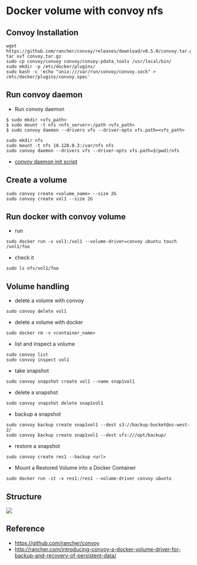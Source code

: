 Docker volume with convoy nfs
======

## Convoy Installation
```
wget https://github.com/rancher/convoy/releases/download/v0.5.0/convoy.tar.gz
tar xvf convoy.tar.gz
sudo cp convoy/convoy convoy/convoy-pdata_tools /usr/local/bin/
sudo mkdir -p /etc/docker/plugins/
sudo bash -c 'echo "unix:///var/run/convoy/convoy.sock" > /etc/docker/plugins/convoy.spec'
```

## Run convoy daemon
- Run convoy daemon
```
$ sudo mkdir <vfs_path>
$ sudo mount -t nfs <nfs_server>:/path <vfs_path>
$ sudo convoy daemon --drivers vfs --driver-opts vfs.path=<vfs_path>

sudo mkdir nfs
sudo mount -t nfs 10.128.0.3:/var/nfs nfs
sudo convoy daemon --drivers vfs --driver-opts vfs.path=$(pwd)/nfs
```
- [convoy daemon init script](https://gist.github.com/deviantony/557984d62e867e6f505577b207db6ffc)


## Create a volume
```
sudo convoy create <volume_name> --size 2G
sudo convoy create vol1 --size 2G
```

## Run docker with convoy volume
- run
```
sudo docker run -v vol1:/vol1 --volume-driver=convoy ubuntu touch /vol1/foo
```
- check it
```
sudo ls nfs/vol1/foo
```

## Volume handling
- delete a volume with convoy
```
sudo convoy delete vol1  
```
- delete a volume with docker
```
sudo docker rm -v <container_name>
```
- list and inspect a volume
```
sudo convoy list
sudo convoy inspect vol1
```
- take snapshot
```
sudo convoy snapshot create vol1 --name snap1vol1
```
- delete a snapshot
```
sudo convoy snapshot delete snap1vol1
```
- backup a snapshot
```
sudo convoy backup create snap1vol1 --dest s3://backup-bucket@us-west-2/
sudo convoy backup create snap1vol1 --dest vfs:///opt/backup/
```
- restore a snapshot
```
sudo convoy create res1 --backup <url>
```
- Mount a Restored Volume into a Docker Container
```
sudo docker run -it -v res1:/res1 --volume-driver convoy ubuntu
```

## Structure

![](http://cdn.rancher.com/wp-content/uploads/2015/08/20005433/howitworks_graphic1.png)


## Reference
- https://github.com/rancher/convoy
- http://rancher.com/introducing-convoy-a-docker-volume-driver-for-backup-and-recovery-of-persistent-data/
